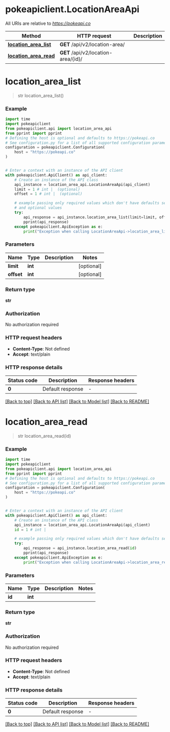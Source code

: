 # pokeapiclient.LocationAreaApi

All URIs are relative to *https://pokeapi.co*

Method | HTTP request | Description
------------- | ------------- | -------------
[**location_area_list**](LocationAreaApi.md#location_area_list) | **GET** /api/v2/location-area/ | 
[**location_area_read**](LocationAreaApi.md#location_area_read) | **GET** /api/v2/location-area/{id}/ | 


# **location_area_list**
> str location_area_list()



### Example


```python
import time
import pokeapiclient
from pokeapiclient.api import location_area_api
from pprint import pprint
# Defining the host is optional and defaults to https://pokeapi.co
# See configuration.py for a list of all supported configuration parameters.
configuration = pokeapiclient.Configuration(
    host = "https://pokeapi.co"
)


# Enter a context with an instance of the API client
with pokeapiclient.ApiClient() as api_client:
    # Create an instance of the API class
    api_instance = location_area_api.LocationAreaApi(api_client)
    limit = 1 # int |  (optional)
    offset = 1 # int |  (optional)

    # example passing only required values which don't have defaults set
    # and optional values
    try:
        api_response = api_instance.location_area_list(limit=limit, offset=offset)
        pprint(api_response)
    except pokeapiclient.ApiException as e:
        print("Exception when calling LocationAreaApi->location_area_list: %s\n" % e)
```


### Parameters

Name | Type | Description  | Notes
------------- | ------------- | ------------- | -------------
 **limit** | **int**|  | [optional]
 **offset** | **int**|  | [optional]

### Return type

**str**

### Authorization

No authorization required

### HTTP request headers

 - **Content-Type**: Not defined
 - **Accept**: text/plain


### HTTP response details

| Status code | Description | Response headers |
|-------------|-------------|------------------|
**0** | Default response |  -  |

[[Back to top]](#) [[Back to API list]](../README.md#documentation-for-api-endpoints) [[Back to Model list]](../README.md#documentation-for-models) [[Back to README]](../README.md)

# **location_area_read**
> str location_area_read(id)



### Example


```python
import time
import pokeapiclient
from pokeapiclient.api import location_area_api
from pprint import pprint
# Defining the host is optional and defaults to https://pokeapi.co
# See configuration.py for a list of all supported configuration parameters.
configuration = pokeapiclient.Configuration(
    host = "https://pokeapi.co"
)


# Enter a context with an instance of the API client
with pokeapiclient.ApiClient() as api_client:
    # Create an instance of the API class
    api_instance = location_area_api.LocationAreaApi(api_client)
    id = 1 # int | 

    # example passing only required values which don't have defaults set
    try:
        api_response = api_instance.location_area_read(id)
        pprint(api_response)
    except pokeapiclient.ApiException as e:
        print("Exception when calling LocationAreaApi->location_area_read: %s\n" % e)
```


### Parameters

Name | Type | Description  | Notes
------------- | ------------- | ------------- | -------------
 **id** | **int**|  |

### Return type

**str**

### Authorization

No authorization required

### HTTP request headers

 - **Content-Type**: Not defined
 - **Accept**: text/plain


### HTTP response details

| Status code | Description | Response headers |
|-------------|-------------|------------------|
**0** | Default response |  -  |

[[Back to top]](#) [[Back to API list]](../README.md#documentation-for-api-endpoints) [[Back to Model list]](../README.md#documentation-for-models) [[Back to README]](../README.md)

